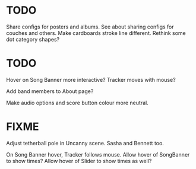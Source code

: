 # TODO
Share configs for posters and albums.
See about sharing configs for couches and others.
Make cardboards stroke line different.
Rethink some dot category shapes?

# TODO
Hover on Song Banner more interactive? Tracker moves with mouse?

Add band members to About page?

Make audio options and score button colour more neutral.

# FIXME
Adjust tetherball pole in Uncanny scene. Sasha and Bennett too.

On Song Banner hover, Tracker follows mouse.
Allow hover of SongBanner to show times?
Allow hover of Slider to show times as well?